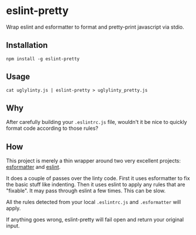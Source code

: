 # eslint-pretty

Wrap eslint and esformatter to format and pretty-print javascript via stdio.


## Installation

```shell
npm install -g eslint-pretty

```


## Usage

```shell
cat uglylinty.js | eslint-pretty > uglylinty_pretty.js
```


## Why

After carefully building your `.eslintrc.js` file, wouldn't it be nice to quickly format code according to those rules?


## How

This project is merely a thin wrapper around two very excellent projects: [esformatter](https://github.com/millermedeiros/esformatter) and [eslint](https://github.com/eslint/eslint).

It does a couple of passes over the linty code. First it uses esformatter to fix the basic stuff like indenting.  Then it uses eslint to apply any rules that are "fixable". It may pass through eslint a few times. This can be slow.

All the rules detected from your local `.eslintrc.js` and `.esformatter` will apply.

If anything goes wrong, eslint-pretty will fail open and return your original input.
